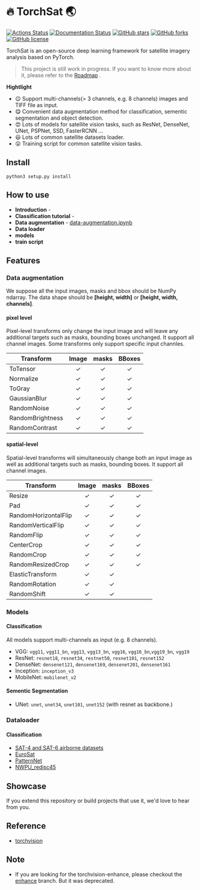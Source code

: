 # :fire: TorchSat :earth_asia: 

[![Actions Status](https://github.com/sshuair/torchsat/workflows/pytest/badge.svg)](https://github.com/sshuair/torchsat/actions)
[![Documentation Status](https://readthedocs.org/projects/torchsat/badge/?version=latest)](https://torchsat.readthedocs.io/en/latest/?badge=latest)
[![GitHub stars](https://img.shields.io/github/stars/sshuair/torchsat)](https://github.com/sshuair/torchsat/stargazers)
[![GitHub forks](https://img.shields.io/github/forks/sshuair/torchsat)](https://github.com/sshuair/torchsat/network)
[![GitHub license](https://img.shields.io/github/license/sshuair/torchsat)](https://github.com/sshuair/torchsat/blob/master/LICENSE)

TorchSat is an open-source deep learning framework for satellite imagery analysis based on PyTorch.

>This project is still work in progress. If you want to know more about it, please refer to the [Roadmap](https://github.com/sshuair/torchsat/wiki/Roadmap) .

**Hightlight**
- :wink: Support multi-channels(> 3 channels, e.g. 8 channels) images and TIFF file as input.
- :yum: Convenient data augmentation method for classification, sementic segmentation and object detection.
- :heart_eyes: Lots of models for satellite vision tasks, such as ResNet, DenseNet, UNet, PSPNet, SSD, FasterRCNN ...
- :smiley: Lots of common satellite datasets loader.
- :open_mouth: Training script for common satellite vision tasks.

## Install

`python3 setup.py install`

## How to use
- **Introduction** - 
- **Classification tutorial** - 
- **Data augmentation** - [data-augmentation.ipynb](exsamples/data-augmentation.ipynb)
- **Data loader** 
- **models** 
- **train script** 

## Features

### Data augmentation

We suppose all the input images, masks and bbox should be NumPy ndarray. The data shape should be **[height, width]** or **[height, width, channels]**.

#### pixel level

Pixel-level transforms only change the input image and will leave any additional targets such as masks, bounding boxes unchanged. It support all channel images. Some transforms only support specific input channles.

| Transform            | Image  |  masks | BBoxes |
| -------------------- | :---:  |  :---: | :----: |
| ToTensor             |   ✓    |  ✓     |   ✓    |
| Normalize            |   ✓    |  ✓     |   ✓    |
| ToGray               |   ✓    |  ✓     |   ✓    |
| GaussianBlur         |   ✓    |  ✓     |   ✓    |
| RandomNoise          |   ✓    |  ✓     |   ✓    |
| RandomBrightness     |   ✓    |  ✓     |   ✓    |
| RandomContrast       |   ✓    |  ✓     |   ✓    |

#### spatial-level
Spatial-level transforms will simultaneously change both an input image as well as additional targets such as masks, bounding boxes. It support all channel images.

| Transform            | Image | masks | BBoxes |
| -------------------- | :---: | :---: | :----: |
| Resize               |   ✓   |   ✓   |   ✓    |
| Pad                  |   ✓   |   ✓   |   ✓    |
| RandomHorizontalFlip |   ✓   |   ✓   |   ✓    |
| RandomVerticalFlip   |   ✓   |   ✓   |   ✓    |
| RandomFlip           |   ✓   |   ✓   |   ✓    |
| CenterCrop           |   ✓   |   ✓   |   ✓    |
| RandomCrop           |   ✓   |   ✓   |   ✓    |
| RandomResizedCrop    |   ✓   |   ✓   |   ✓    |
| ElasticTransform     |   ✓   |   ✓   |        |
| RandomRotation       |   ✓   |   ✓   |        |
| RandomShift          |   ✓   |   ✓   |        |


### Models
#### Classification
All models support multi-channels as input (e.g. 8 channels).
- VGG: `vgg11`, `vgg11_bn`, `vgg13`, `vgg13_bn`, `vgg16`, `vgg16_bn`,`vgg19_bn`, `vgg19`
- ResNet: `resnet18`, `resnet34`, `restnet50`, `resnet101`, `resnet152`
- DenseNet: `densenet121`, `densenet169`, `densenet201`, `densenet161`
- Inception: `inception_v3`
- MobileNet: `mobilenet_v2`

#### Sementic Segmentation
- UNet: `unet`, `unet34`, `unet101`, `unet152` (with resnet as backbone.)


### Dataloader
#### Classification
- [SAT-4 and SAT-6 airborne datasets](https:/csc.lsu.edu/~saikat/deepsat/)
- [EuroSat](http:/madm.dfki.de/downloads)
- [PatternNet](https:/sites.google.com/view/zhouwx/dataset)
- [NWPU_redisc45](http://www.escience.cn/people/JunweiHan/NWPU-RESISC45.html#)


## Showcase
If you extend this repository or build projects that use it, we'd love to hear from you.


## Reference
- [torchvision](https://github.com/pytorch/vision)

## Note
- If you are looking for the torchvision-enhance, please checkout the [enhance](https://github.com/sshuair/torchvision-enhance/tree/torchvision-enhance) branch. But it was deprecated.